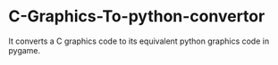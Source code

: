 # C-Graphics-To-python-convertor
It converts a C graphics code to its equivalent python graphics code in pygame.
